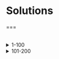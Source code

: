 # Solutions

===


<table></table>


<details>
  <summary>1-100</summary>
  
| #   | Title                                             | Solution                                     | Difficulty |
| --- | ------------------------------------------------- | -------------------------------------------- | ---------- |
| 1   | [Two Sum](https://leetcode.com/problems/two-sum/) | [C++](./solutions/0001-two-sum/solution.cpp) | Ez         |
| 2   | [Two Sum](https://leetcode.com/problems/two-sum/) | [C++](./solutions/0001-two-sum/solution.cpp) | Ez         |
</details>

<details>
  <summary>101-200</summary>
| #   | Title                                             | Solution                                     | Difficulty |
| --- | ------------------------------------------------- | -------------------------------------------- | ---------- |
| 1   | [Two Sum](https://leetcode.com/problems/two-sum/) | [C++](./solutions/0001-two-sum/solution.cpp) | Ez         |
| 2   | [Two Sum](https://leetcode.com/problems/two-sum/) | [C++](./solutions/0001-two-sum/solution.cpp) | Ez         |
</details>
